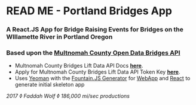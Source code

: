 # **READ ME - Portland Bridges App**
### A React.JS App for Bridge Raising Events for Bridges on the WIllamette River in Portland Oregon
### Based upon the [Multnomah County Open Data Bridges API](https://api.multco.us/bridges/docs)

* Multnomah County Bridges Lift Data API Docs **[here](https://api.multco.us/bridges/docs)**.
* Apply for Multnomah County Bridges Lift Data API Token Key **[here](https://multco.us/it/webform/request-access-bridges-public-api)**.
* Uses [Yeoman](http://yeoman.io) with the [Fountain.JS Generator](http://fountainjs.io) for [WebApp](https://github.com/fountainjs/generator-fountain-webapp) and [React](https://github.com/FountainJS/generator-fountain-react) to generate initial skeleton app



_2017 ◊ Faddah Wolf ◊ 186,000 mi/sec productions_
